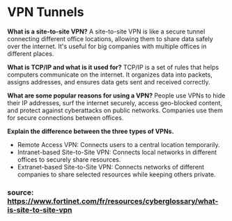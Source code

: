 # VPN Tunnels

**What is a site-to-site VPN?**
A site-to-site VPN is like a secure tunnel connecting different office locations, allowing them to share data safely over the internet. It's useful for big companies with multiple offices in different places.

**What is TCP/IP and what is it used for?**
TCP/IP is a set of rules that helps computers communicate on the internet. It organizes data into packets, assigns addresses, and ensures data gets sent and received correctly.

**What are some popular reasons for using a VPN?**
People use VPNs to hide their IP addresses, surf the internet securely, access geo-blocked content, and protect against cyberattacks on public networks. Companies use them for secure connections between offices.

**Explain the difference between the three types of VPNs.**
- Remote Access VPN: Connects users to a central location temporarily.
- Intranet-based Site-to-Site VPN: Connects local networks in different offices to securely share resources.
- Extranet-based Site-to-Site VPN: Connects networks of different companies to share selected resources while keeping others private.

### source: https://www.fortinet.com/fr/resources/cyberglossary/what-is-site-to-site-vpn
